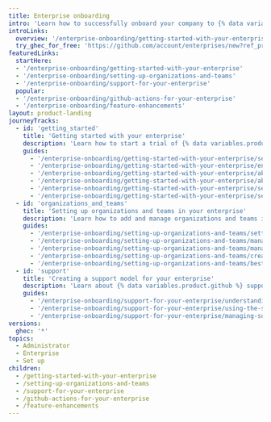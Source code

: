 ```yaml
---
title: Enterprise onboarding
intro: 'Learn how to successfully onboard your company to {% data variables.product.prodname_ghe_cloud %}.'
introLinks:
  overview: '/enterprise-onboarding/getting-started-with-your-enterprise'
  try_ghec_for_free: 'https://github.com/account/enterprises/new?ref_product=ghec&ref_type=trial&ref_style=button&ref_plan=enterprise'
featuredLinks:
  startHere:
  - '/enterprise-onboarding/getting-started-with-your-enterprise'
  - '/enterprise-onboarding/setting-up-organizations-and-teams'
  - '/enterprise-onboarding/support-for-your-enterprise'
  popular:
  - '/enterprise-onboarding/github-actions-for-your-enterprise'
  - '/enterprise-onboarding/feature-enhancements'
layout: product-landing
journeyTracks:
  - id: 'getting_started'
    title: 'Getting started with your enterprise'
    description: 'Learn how to start a trial of {% data variables.product.prodname_enterprise %}, and about enterprise billing and migrations.'
    guides:
      - '/enterprise-onboarding/getting-started-with-your-enterprise/setting-up-a-trial-of-github-enterprise'
      - '/enterprise-onboarding/getting-started-with-your-enterprise/ending-a-trial-of-github-enterprise'
      - '/enterprise-onboarding/getting-started-with-your-enterprise/about-enterprise-billing'
      - '/enterprise-onboarding/getting-started-with-your-enterprise/about-migrating-to-github-enterprise-cloud'
      - '/enterprise-onboarding/getting-started-with-your-enterprise/securing-your-enterprise-with-managed-users'
      - '/enterprise-onboarding/getting-started-with-your-enterprise/securing-enterprise-resources-with-single-sign-on'
  - id: 'organizations_and_teams'
    title: 'Setting up organizations and teams in your enterprise'
    description: 'Learn how to add and manage organizations and teams in your enterprise.'
    guides:
      - '/enterprise-onboarding/setting-up-organizations-and-teams/setting-up-an-organization'
      - '/enterprise-onboarding/setting-up-organizations-and-teams/managing-organization-members'
      - '/enterprise-onboarding/setting-up-organizations-and-teams/managing-your-organizations'
      - '/enterprise-onboarding/setting-up-organizations-and-teams/creating-teams'
      - '/enterprise-onboarding/setting-up-organizations-and-teams/best-practices-for-organizations-in-your-enterprise'
  - id: 'support'
    title: 'Creating a support model for your enterprise'
    description: 'Learn about {% data variables.product.github %} support and how to set up a support model for your enterprise.'
    guides:
      - '/enterprise-onboarding/support-for-your-enterprise/understanding-support'
      - '/enterprise-onboarding/support-for-your-enterprise/using-the-support-portal'
      - '/enterprise-onboarding/support-for-your-enterprise/managing-support-entitlements'
versions:
  ghec: '*'
topics:
  - Administrator
  - Enterprise
  - Set up
children:
  - /getting-started-with-your-enterprise
  - /setting-up-organizations-and-teams
  - /support-for-your-enterprise
  - /github-actions-for-your-enterprise
  - /feature-enhancements
---
```

